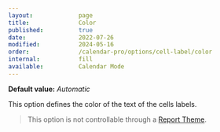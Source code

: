 ```yaml
---
layout:             page
title:              Color
published:          true
date:               2022-07-26
modified:           2024-05-16
order:              /calendar-pro/options/cell-label/color
internal:           fill
available:          Calendar Mode
---
```

**Default value:** *Automatic*

This option defines the color of the text of the cells labels.

> This option is not controllable through a [Report Theme](../../features/themes.md).